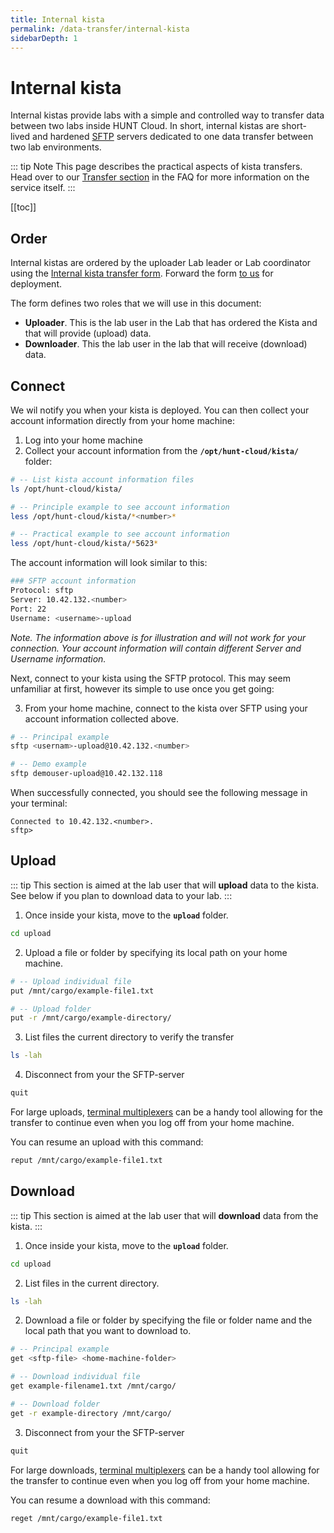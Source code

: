 ```yaml
---
title: Internal kista
permalink: /data-transfer/internal-kista
sidebarDepth: 1
---
```


# Internal kista

Internal kistas provide labs with a simple and controlled way to transfer data between two labs inside HUNT Cloud. In short, internal kistas are short-lived and hardened [SFTP](https://en.wikipedia.org/wiki/SSH_File_Transfer_Protocol) servers dedicated to one data transfer between two lab environments.

::: tip Note
This page describes the practical aspects of kista transfers. Head over to our [Transfer section](/faq/transfer/) in the FAQ for more information on the service itself.
:::


[[toc]]

## Order

Internal kistas are ordered by the uploader Lab leader or Lab coordinator using the [Internal kista transfer form](/about/agreements/#internal-kista-transfer-form). Forward the form [to us](/contact) for deployment.

The form defines two roles that we will use in this document: 

- **Uploader**. This is the lab user in the Lab that has ordered the Kista and that will provide (upload) data. 
- **Downloader**. This the lab user in the lab that will receive (download) data.

## Connect

We wil notify you when your kista is deployed. You can then collect your account information directly from your home machine:

1. Log into your home machine
2. Collect your account information from the **`/opt/hunt-cloud/kista/`** folder: 

```bash
# -- List kista account information files
ls /opt/hunt-cloud/kista/

# -- Principle example to see account information
less /opt/hunt-cloud/kista/*<number>*

# -- Practical example to see account information
less /opt/hunt-cloud/kista/*5623*
```

The account information will look similar to this: 

```bash
### SFTP account information
Protocol: sftp
Server: 10.42.132.<number>
Port: 22
Username: <username>-upload
```

*Note. The information above is for illustration and will not work for your connection. Your account information will contain different Server and Username information.*

Next, connect to your kista using the SFTP protocol. This may seem unfamiliar at first, however its simple to use once you get going: 

3. From your home machine, connect to the kista over SFTP using your account information collected above. 

```bash
# -- Principal example
sftp <usernam>-upload@10.42.132.<number>

# -- Demo example
sftp demouser-upload@10.42.132.118
```

When successfully connected, you should see the following message in your terminal: 

```
Connected to 10.42.132.<number>.
sftp>
```

## Upload

::: tip 
This section is aimed at the lab user that will **upload** data to the kista. See below if you plan to download data to your lab.
:::

1. Once inside your kista, move to the **`upload`** folder.

```bash 
cd upload
``` 

2. Upload a file or folder by specifying its local path on your home machine. 

```bash
# -- Upload individual file
put /mnt/cargo/example-file1.txt

# -- Upload folder
put -r /mnt/cargo/example-directory/
```

3. List files the current directory to verify the transfer

```bash 
ls -lah 
```

4. Disconnect from your the SFTP-server

```bash 
quit
```

For large uploads, [terminal multiplexers](/working-in-your-lab/technical-tools/terminal-multiplexers/#gnu-screen) can be a handy tool allowing for the transfer to continue even when you log off from your home machine.

You can resume an upload with this command: 

```bash 
reput /mnt/cargo/example-file1.txt
```



## Download

::: tip 
This section is aimed at the lab user that will **download** data from the kista.
:::

1. Once inside your kista, move to the **`upload`** folder.

```bash 
cd upload
``` 

2. List files in the current directory.

```bash 
ls -lah 
```

2. Download a file or folder by specifying the file or folder name and the local path that you want to download to. 

```bash
# -- Principal example
get <sftp-file> <home-machine-folder>

# -- Download individual file
get example-filename1.txt /mnt/cargo/

# -- Download folder
get -r example-directory /mnt/cargo/
```

3. Disconnect from your the SFTP-server

```bash 
quit
```

For large downloads, [terminal multiplexers](/working-in-your-lab/technical-tools/terminal-multiplexers/#gnu-screen) can be a handy tool allowing for the transfer to continue even when you log off from your home machine.

You can resume a download with this command: 

```bash 
reget /mnt/cargo/example-file1.txt
```


